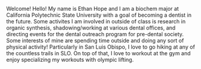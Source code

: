 Welcome!
Hello! My name is Ethan Hope and I am a biochem major at California Polytechnic State University with a goal of becoming a dentist in the future. Some activites I am involved in outside of class is research in organic synthesis, shadowing/working at various dental offices, and directing events for the dental outreach program for pre-dental society. Some interests of mine are spending time outside and doing any sort of physical activity! Particularly in San Luis Obispo, I love to go hiking at any of the countless trails in SLO. On top of that, I love to workout at the gym and enjoy specializing my workouts with olympic lifting. 
